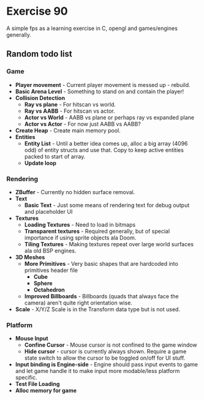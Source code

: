 # Exercise 90
A simple fps as a learning exercise in C, opengl and games/engines generally.

## Random todo list

### Game
* **Player movement** - Current player movement is messed up - rebuild.
* **Basic Arena Level** - Something to stand on and contain the player!
* **Collision Detection**
    * **Ray vs plane** - For hitscan vs world.
    * **Ray vs AABB** - For hitscan vs actor.
    * **Actor vs World** - AABB vs plane or perhaps ray vs expanded plane
    * **Actor vs Actor** - For now just AABB vs AABB?
* **Create Heap** - Create main memory pool.
* **Entities**
    * **Entity List** - Until a better idea comes up, alloc a big array (4096 odd) of entity structs and use that.
    Copy to keep active entities packed to start of array.
    * **Update loop**

### Rendering
* **ZBuffer** - Currently no hidden surface removal.
* **Text**
    * **Basic Text** - Just some means of rendering text for debug output and placeholder UI
* **Textures**
    * **Loading Textures** - Need to load in bitmaps
    * **Transparent textures** - Required generally, but of special importance if using sprite objects ala Doom.
    * **Tiling Textures** - Making textures repeat over large world surfaces ala old BSP engines.
* **3D Meshes**
    * **More Primitives** - Very basic shapes that are hardcoded into primitives header file
        * **Cube**
        * **Sphere**
        * **Octahedron**
    * **Improved Billboards** - Billboards (quads that always face the camera) aren't quite right orientation wise.
* **Scale** - X/Y/Z Scale is in the Transform data type but is not used.

### Platform
* **Mouse Input**
    * **Confine Cursor**  - Mouse cursor is not confined to the game window
    * **Hide cursor** -  cursor is currently always shown. Require a game state switch to allow the cursor to be toggled on/off
    for UI stuff.
* **Input binding is Engine-side** - Engine should pass input events to game and let game handle it to make input more modable/less platform specific.
* **Test File Loading**
* **Alloc memory for game**
